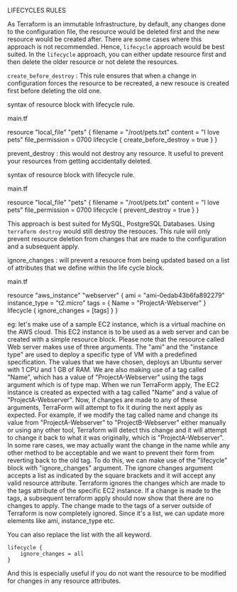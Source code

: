 LIFECYCLES RULES

As Terraform is an immutable Infrastructure, by default, any changes done to the configuration file, the resource would be deleted first and the new resource would be created after.
There are some cases where this approach is not recommended. Hence, `lifecycle` approach would be best suited.
In the `lifecycle` approach, you can either update resource first and then delete the older resource or not delete the resources.

`create_before_destroy` : This rule ensures that when a change in configuration forces the resource to be recreated, a new resouce is created first before deleting the old one.

syntax of resource block with lifecycle rule.

main.tf

resource "local_file" "pets" {
    filename = "/root/pets.txt"
    content = "I love pets"
    file_permission = 0700
    lifecycle {
        create_before_destroy = true
    }
}



prevent_destroy : this would not destroy any resource. It useful to prevent your resources from getting accidentally deleted.

syntax of resource block with lifecycle rule.

main.tf

resource "local_file" "pets" {
    filename = "/root/pets.txt"
    content = "I love pets"
    file_permission = 0700
    lifecycle {
        prevent_destroy = true
    }
}

This approach is best suited for MySQL, PostgreSQL Databases.
Using `terraform destroy` would still destroy the resouces.
This rule will only prevent resource deletion from changes that are made to the configuration and a subsequent apply.


ignore_changes : will prevent a resource from being updated based on a list of attributes that we define within the life cycle block.

main.tf

resource "aws_instance" "webserver" {
    ami = "ami-0edab43b6fa892279"
    instance_type = "t2.micro"
    tags = {
        Name = "ProjectA-Webserver"
    }
    lifecycle {
        ignore_changes = [tags]
    }
 }

eg: let's make use of a sample EC2 instance, which is a virtual machine on the AWS cloud.
This EC2 instance is to be used as a web server and can be created with a simple resource block.
Please note that the resource called Web server makes use of three arguments. The "ami" and the "instance type" are used to deploy a specific type of VM with a predefined specification.
The values that we have chosen, deploys an Ubuntu server with 1 CPU and 1 GB of RAM.
We are also making use of a tag called "Name", which has a value of "ProjectA-Webserver" using the tags argument which is of type map.
When we run TerraForm apply, The EC2 instance is created as expected with a tag called "Name" and a value of "ProjectA-Webserver".
Now, if changes are made to any of these arguments, TerraForm will attempt to fix it during the next apply as expected.
For example, if we modify the tag called name and change its value from "ProjectA-Webserver" to "ProjectB-Webserver" either manually or using any other tool, Terraform will detect this change and it will attempt to change it back to what it was originally, which is "ProjectA-Webserver".
In some rare cases, we may actually want the change in the name while any other method to be acceptable and we want to prevent their form from reverting back to the old tag.
To do this, we can make use of the "lifecycle" block with "ignore_changes" argument.
The ignore changes argument accepts a list as indicated by the square brackets and it will accept any valid resource attribute.
Terraform ignores the changes which are made to the tags attribute of the specific EC2 instance.
If a change is made to the tags, a subsequent terraform apply should now show that there are no changes to apply.
The change made to the tags of a server outside of Terraform is now completely ignored.
Since it's a list, we can update more elements like ami, instance_type etc.

You can also replace the list with the all keyword.

    lifecycle {
        ignore_changes = all
    }

And this is especially useful if you do not want the resource to be modified for changes in any resource attributes.
